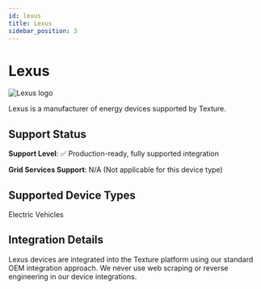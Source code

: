 ```yaml
---
id: lexus
title: Lexus
sidebar_position: 3
---
```


# Lexus

<div style={{ textAlign: 'center', margin: '20px 0' }}>
  <img 
    src="https://device.cms.texture.energy/logo/%20Lexus%20Vector%20Icon.svg" 
    alt="Lexus logo" 
    style={{ maxWidth: '200px', maxHeight: '150px' }}
  />
</div>

Lexus is a manufacturer of energy devices supported by Texture.



## Support Status

**Support Level**: ✅ Production-ready, fully supported integration

**Grid Services Support**: N/A (Not applicable for this device type)

## Supported Device Types

Electric Vehicles

## Integration Details

Lexus devices are integrated into the Texture platform using our standard OEM integration approach. We never use web scraping or reverse engineering in our device integrations.




